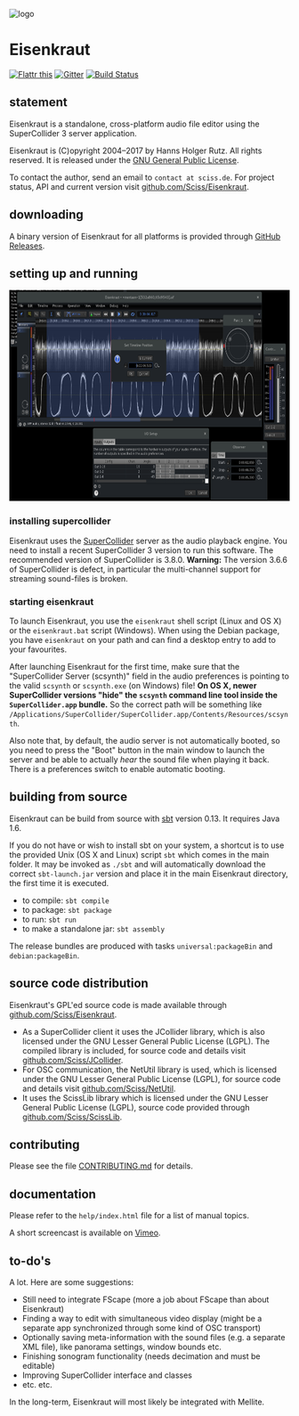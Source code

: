![logo](http://sciss.de/eisenkraut/application.png)

# Eisenkraut

[![Flattr this](http://api.flattr.com/button/flattr-badge-large.png)](https://flattr.com/submit/auto?user_id=sciss&url=https%3A%2F%2Fgithub.com%2FSciss%2FEisenkraut&title=Eisenkraut%20Audio%20Editor&language=Java&tags=github&category=software)
[![Gitter](https://badges.gitter.im/Join%20Chat.svg)](https://gitter.im/Sciss/Eisenkraut?utm_source=badge&utm_medium=badge&utm_campaign=pr-badge&utm_content=badge)
[![Build Status](https://travis-ci.org/Sciss/Eisenkraut.svg?branch=master)](https://travis-ci.org/Sciss/Eisenkraut)

## statement

Eisenkraut is a standalone, cross-platform audio file editor using the SuperCollider 3 server application.

Eisenkraut is (C)opyright 2004&ndash;2017 by Hanns Holger Rutz. All rights reserved. It is released under the [GNU General Public License](http://github.com/Sciss/Eisenkraut/blob/master/licenses/Eisenkraut-License.txt).

To contact the author, send an email to `contact at sciss.de`. For project status, API and current version visit [github.com/Sciss/Eisenkraut](http://github.com/Sciss/Eisenkraut).

## downloading

A binary version of Eisenkraut for all platforms is provided through [GitHub Releases](https://github.com/Sciss/Eisenkraut/releases/latest).

## setting up and running

<img src="screenshot.png" alt="screenshot" width="701" height="379"/>

### installing supercollider

Eisenkraut uses the [SuperCollider](https://supercollider.github.io/) server as the audio playback engine. You need to install a recent SuperCollider 3 version to run this software. The recommended version of SuperCollider is 3.8.0.
__Warning:__ The version 3.6.6 of SuperCollider is defect, in particular the multi-channel support for streaming sound-files is broken.

### starting eisenkraut

To launch Eisenkraut, you use the `eisenkraut` shell script (Linux and OS X) or the `eisenkraut.bat` script (Windows). When using the Debian package, you have `eisenkraut` on your path and can find a desktop entry to add to your favourites.

After launching Eisenkraut for the first time, make sure that the "SuperCollider Server (scsynth)" field in the audio preferences is pointing to the valid `scsynth` or `scsynth.exe` (on Windows) file! __On OS X, newer SuperCollider versions "hide" the `scsynth` command line tool inside the `SuperCollider.app` bundle.__ So the correct path will be something like `/Applications/SuperCollider/SuperCollider.app/Contents/Resources/scsynth`.

Also note that, by default, the audio server is not automatically booted, so you need to press the "Boot" button in the main window to launch the server and be able to actually _hear_ the sound file when playing it back. There is a preferences switch to enable automatic booting.

## building from source

Eisenkraut can be build from source with [sbt](http://www.scala-sbt.org/#install) version 0.13. It requires Java 1.6.

If you do not have or wish to install sbt on your system, a shortcut is to use the provided Unix (OS X and Linux) script `sbt` which comes in the main folder. It may be invoked as `./sbt` and will automatically download the correct `sbt-launch.jar` version and place it in the main Eisenkraut directory, the first time it is executed. 

 - to compile: `sbt compile`
 - to package: `sbt package`
 - to run: `sbt run`
 - to make a standalone jar: `sbt assembly`
 
The release bundles are produced with tasks `universal:packageBin` and `debian:packageBin`.

## source code distribution

Eisenkraut's GPL'ed source code is made available through [github.com/Sciss/Eisenkraut](http://github.com/Sciss/Eisenkraut).

- As a SuperCollider client it uses the JCollider library, which is also licensed under the GNU Lesser General Public License (LGPL). The compiled library is included, for source code and details visit [github.com/Sciss/JCollider](https://github.com/Sciss/JCollider).
- For OSC communication, the NetUtil library is used, which is licensed under the GNU Lesser General Public License (LGPL), for source code and details visit [github.com/Sciss/NetUtil](https://github.com/Sciss/NetUtil).
- It uses the ScissLib library which is licensed under the GNU Lesser General Public License (LGPL), source code provided through [github.com/Sciss/ScissLib](https://github.com/Sciss/ScissLib).

## contributing

Please see the file [CONTRIBUTING.md](CONTRIBUTING.md) for details.

## documentation

Please refer to the `help/index.html` file for a list of manual topics.

A short screencast is available on [Vimeo](https://vimeo.com/26510634).

## to-do's

A lot. Here are some suggestions:

 - Still need to integrate FScape (more a job about FScape than about Eisenkraut)
 - Finding a way to edit with simultaneous video display (might be a separate app synchronized through some kind of OSC transport)
 - Optionally saving meta-information with the sound files (e.g. a separate XML file), like panorama settings, window bounds etc.
 - Finishing sonogram functionality (needs decimation and must be editable)
 - Improving SuperCollider interface and classes
 - etc. etc.

In the long-term, Eisenkraut will most likely be integrated with Mellite.
